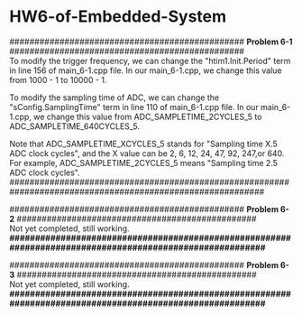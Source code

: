 # HW6-of-Embedded-System

############################################### **Problem 6-1** ###############################################  
To modify the trigger frequency, we can change the "htim1.Init.Period" term in line 156 of main_6-1.cpp file. In our main_6-1.cpp, we change this value from 1000 - 1 to 10000 - 1.  

To modify the sampling time of ADC, we can change the "sConfig.SamplingTime" term in line 110 of main_6-1.cpp file. In our main_6-1.cpp, we change this value from ADC_SAMPLETIME_2CYCLES_5 to ADC_SAMPLETIME_640CYCLES_5.  

Note that ADC_SAMPLETIME_XCYCLES_5 stands for "Sampling time X.5 ADC clock cycles", and the X value can be 2, 6, 12, 24, 47, 92, 247,or 640. For example, ADC_SAMPLETIME_2CYCLES_5 means "Sampling time 2.5 ADC clock cycles".  
###########################################################################################################  

############################################### **Problem 6-2** ################################################  
Not yet completed, still working.  
**#########################################################################################################**  

############################################### **Problem 6-3** ################################################  
Not yet completed, still working.  
**#########################################################################################################**  
